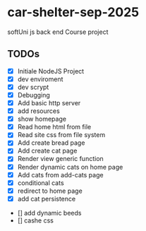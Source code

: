 # car-shelter-sep-2025

softUni js back end Course project

## TODOs

- [x] Initiale NodeJS Project
- [x] dev enviroment
- [x] dev scrypt
- [x] Debugging
- [x] Add basic http server
- [x] add resources
- [x] show homepage
- [x] Read home html from file
- [x] Read site css from file system
- [x] Add create bread page
- [x] Add create cat page
- [x] Render view generic function
- [x] Render dynamic cats on home page
- [x] Add cats from add-cats page
- [x] conditional cats
- [x] redirect to home page
- [x] add cat persistence
- [] add dynamic beeds
- [] cashe css
